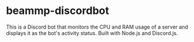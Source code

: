 # beammp-discordbot
This is a Discord bot that monitors the CPU and RAM usage of a server and displays it as the bot's activity status. Built with Node.js and Discord.js.
